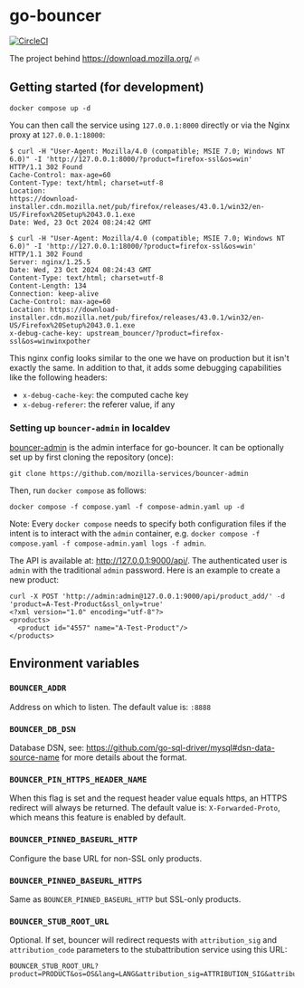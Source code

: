 # go-bouncer

[![CircleCI](https://circleci.com/gh/mozilla-services/go-bouncer/tree/master.svg?style=svg)](https://circleci.com/gh/mozilla-services/go-bouncer/?branch=master)

The project behind https://download.mozilla.org/ :fire:

## Getting started (for development)

```
docker compose up -d
```

You can then call the service using `127.0.0.1:8000` directly or via the Nginx
proxy at `127.0.0.1:18000`:

```
$ curl -H "User-Agent: Mozilla/4.0 (compatible; MSIE 7.0; Windows NT 6.0)" -I 'http://127.0.0.1:8000/?product=firefox-ssl&os=win'
HTTP/1.1 302 Found
Cache-Control: max-age=60
Content-Type: text/html; charset=utf-8
Location:
https://download-installer.cdn.mozilla.net/pub/firefox/releases/43.0.1/win32/en-US/Firefox%20Setup%2043.0.1.exe
Date: Wed, 23 Oct 2024 08:24:42 GMT

$ curl -H "User-Agent: Mozilla/4.0 (compatible; MSIE 7.0; Windows NT 6.0)" -I 'http://127.0.0.1:18000/?product=firefox-ssl&os=win'
HTTP/1.1 302 Found
Server: nginx/1.25.5
Date: Wed, 23 Oct 2024 08:24:43 GMT
Content-Type: text/html; charset=utf-8
Content-Length: 134
Connection: keep-alive
Cache-Control: max-age=60
Location: https://download-installer.cdn.mozilla.net/pub/firefox/releases/43.0.1/win32/en-US/Firefox%20Setup%2043.0.1.exe
x-debug-cache-key: upstream_bouncer/?product=firefox-ssl&os=winwinxpother
```

This nginx config looks similar to the one we have on production but it isn't
exactly the same. In addition to that, it adds some debugging capabilities like
the following headers:

- `x-debug-cache-key`: the computed cache key
- `x-debug-referer`: the referer value, if any

### Setting up `bouncer-admin` in localdev

[bouncer-admin][] is the admin interface for go-bouncer. It can be optionally
set up by first cloning the repository (once):

```
git clone https://github.com/mozilla-services/bouncer-admin
```

Then, run `docker compose` as follows:

```
docker compose -f compose.yaml -f compose-admin.yaml up -d
```

Note: Every `docker compose` needs to specify both configuration files if the
intent is to interact with the `admin` container, e.g. `docker compose -f
compose.yaml -f compose-admin.yaml logs -f admin`.

The API is available at: http://127.0.0.1:9000/api/. The authenticated user is
`admin` with the traditional `admin` password. Here is an example to create a
new product:

```
curl -X POST 'http://admin:admin@127.0.0.1:9000/api/product_add/' -d 'product=A-Test-Product&ssl_only=true'
<?xml version="1.0" encoding="utf-8"?>
<products>
  <product id="4557" name="A-Test-Product"/>
</products>
```

## Environment variables

### `BOUNCER_ADDR`

Address on which to listen. The default value is: `:8888`

### `BOUNCER_DB_DSN`

Database DSN, see: https://github.com/go-sql-driver/mysql#dsn-data-source-name
for more details about the format.

### `BOUNCER_PIN_HTTPS_HEADER_NAME`

When this flag is set and the request header value equals https, an HTTPS
redirect will always be returned. The default value is: `X-Forwarded-Proto`,
which means this feature is enabled by default.

### `BOUNCER_PINNED_BASEURL_HTTP`

Configure the base URL for non-SSL only products.

### `BOUNCER_PINNED_BASEURL_HTTPS`

Same as `BOUNCER_PINNED_BASEURL_HTTP` but SSL-only products.

### `BOUNCER_STUB_ROOT_URL`

Optional. If set, bouncer will redirect requests with `attribution_sig` and
`attribution_code` parameters to the stubattribution service using this URL:

```
BOUNCER_STUB_ROOT_URL?product=PRODUCT&os=OS&lang=LANG&attribution_sig=ATTRIBUTION_SIG&attribution_code=ATTRIBUTION_CODE
```

[go-bouncer]: https://github.com/mozilla-services/go-bouncer/
[bouncer-admin]: https://github.com/mozilla-services/bouncer-admin/
